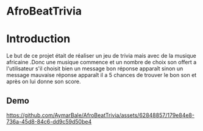 # AfroBeatTrivia
<h1>Introduction</h1>
<p> Le but de ce projet était de réaliser un jeu de trivia mais avec de la musique africaine .Donc une musique commence et un nombre de choix son offert a l'utilisateur s'il choisit bien un message bon réponse apparaît sinon un message mauvaise réponse apparaît il a 5 chances de trouver le bon son et après on lui donne son score.</p>
<h2>Demo</h2>


https://github.com/AymarBale/AfroBeatTrivia/assets/62848857/179e84e8-736a-45d8-84c6-dd9c59d50be4

